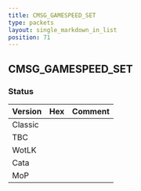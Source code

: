 ```yaml
---
title: CMSG_GAMESPEED_SET
type: packets
layout: single_markdown_in_list
position: 71
---
```


## CMSG_GAMESPEED_SET

### Status

Version | Hex | Comment
---------- | ---------- | ---------- 
Classic |  |  
TBC |  |  
WotLK |  |  
Cata |  |  
MoP |  |  